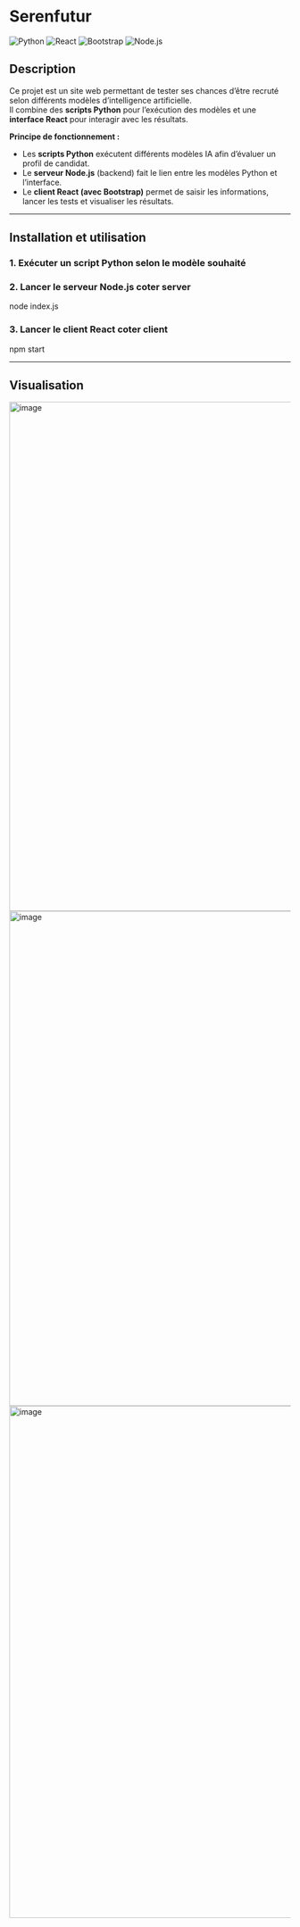 # Serenfutur

![Python](https://img.shields.io/badge/Python-3.9-blue?logo=python&logoColor=white)
![React](https://img.shields.io/badge/React-18.0-61DAFB?logo=react&logoColor=white)
![Bootstrap](https://img.shields.io/badge/Bootstrap-5.3-7952B3?logo=bootstrap&logoColor=white)
![Node.js](https://img.shields.io/badge/Node.js-18.0-339933?logo=node.js&logoColor=white)

## Description

Ce projet est un site web permettant de tester ses chances d’être recruté selon différents modèles d’intelligence artificielle.  
Il combine des **scripts Python** pour l’exécution des modèles et une **interface React** pour interagir avec les résultats.  

**Principe de fonctionnement :**

- Les **scripts Python** exécutent différents modèles IA afin d’évaluer un profil de candidat.  
- Le **serveur Node.js** (backend) fait le lien entre les modèles Python et l’interface.  
- Le **client React (avec Bootstrap)** permet de saisir les informations, lancer les tests et visualiser les résultats.  

---

## Installation et utilisation

### 1. Exécuter un script Python selon le modèle souhaité

### 2. Lancer le serveur Node.js coter server
node index.js

### 3. Lancer le client React coter client
npm start

---

## Visualisation
<img width="1333" height="913" alt="image" src="https://github.com/user-attachments/assets/e2b7863e-6a63-4cbd-8b8b-714f8318ca74" />
<img width="1445" height="887" alt="image" src="https://github.com/user-attachments/assets/92375b51-8158-41b9-98a6-6458e9b299e3" />
<img width="1269" height="918" alt="image" src="https://github.com/user-attachments/assets/a4f0bf1b-6eed-4b33-b7b1-d6d8d12ba308" />

